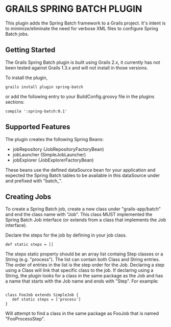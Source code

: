 GRAILS SPRING BATCH PLUGIN
===

This plugin adds the Spring Batch framework to a Grails project. It's intent is to minimize/eliminate the need for verbose XML files to configure Spring Batch jobs. 

Getting Started
---

The Grails Spring Batch plugin is built using Grails 2.x, it currently has not been tested against Grails 1.3.x and will not install in those versions.

To install the plugin,
<pre><code>grails install plugin spring-batch</code></pre>

or add the following entry to your BuildConfig.groovy file in the plugins sections:
<pre><code>compile ':spring-batch:0.1'</code></pre>

Supported Features
---

The plugin creates the following Spring Beans:
* jobRepository (JobRepositoryFactoryBean)
* jobLauncher (SimpleJobLauncher)
* jobExplorer (JobExplorerFactoryBean)

These beans use the defined dataSource bean for your application and expected the Spring Batch tables to be available in this dataSource under and prefixed with "batch_".

Creating Jobs
---

To create a Spring Batch job, create a new class under "grails-app/batch" and end the class name with "Job". This class MUST implemented the Spring Batch Job interface (or extends from a class that implements the Job interface).

Declare the steps for the job by defining in your job class.
<pre><code>def static steps = []</code></pre>
The steps static property should be an array list containg Step classes or a String (e.g. "process"). The list can contain both Class and String entries. The order of entries in the list is the step order for the Job. Declaring a step using a Class will link that specific class to the job. If declaring using a String, the plugin looks for a class in the same package as the Job and has a name that starts with the Job name and ends with "Step". For example:
<pre><code>
class FooJob extends SimpleJob {
   def static steps = ['process']
}
</code></pre>
Will attempt to find a class in the same package as FooJob that is named "FooProcessStep".
